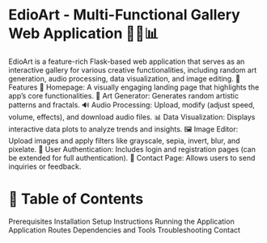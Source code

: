 # EdioArt - Multi-Functional Gallery Web Application 🎨🎵📊
EdioArt is a feature-rich Flask-based web application that serves as an interactive gallery for various creative functionalities, including random art generation, audio processing, data visualization, and image editing.
🚀 Features
🏡 Homepage: A visually engaging landing page that highlights the app’s core functionalities.
🎨 Art Generator: Generates random artistic patterns and fractals.
🔊 Audio Processing: Upload, modify (adjust speed, volume, effects), and download audio files.
📊 Data Visualization: Displays interactive data plots to analyze trends and insights.
🖼 Image Editor: Upload images and apply filters like grayscale, sepia, invert, blur, and pixelate.
🔐 User Authentication: Includes login and registration pages (can be extended for full authentication).
📩 Contact Page: Allows users to send inquiries or feedback.
# 📑 Table of Contents
Prerequisites
Installation
Setup Instructions
Running the Application
Application Routes
Dependencies and Tools
Troubleshooting
Contact
